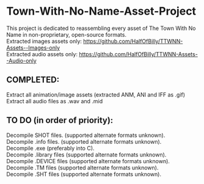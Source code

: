 # Town-With-No-Name-Asset-Project
<div>This project is dedicated to reassembling every asset of The Town With No Name in non-proprietary, open-source formats.</div>
<div> Extracted images assets only: <a href="https://github.com/HalfOfBilly/TTWNN-Assets--Images-only">https://github.com/HalfOfBilly/TTWNN-Assets--Images-only</a></div>
<div> Extracted audio assets only: <a href="https://github.com/HalfOfBilly/TTWNN-Assets--Audio-only">https://github.com/HalfOfBilly/TTWNN-Assets--Audio-only</a></div>

<h2> COMPLETED: </h2>
Extract all animation/image assets (extracted ANM, ANI and IFF as .gif)
Extract all audio files as .wav and .mid</p>

<h2> TO DO (in order of priority): </h2>
<div>Decompile SHOT files. (supported alternate formats unknown).</div>
<div>Decompile .info files. (supported alternate formats unknown). </div>
<div>Decompile .exe (preferably into C). </div>
<div>Decompile .library files (supported alternate formats unknown).</div>
<div>Decompile .DEVICE files (supported alternate formats unknown).</div>
<div>Decompile .TM files (supported alternate formats unknown).</div>
<div>Decompile .SHT files (supported alternate formats unknown).</div>
